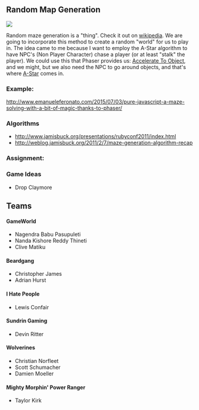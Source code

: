 ## Random Map Generation

![](http://f.cl.ly/items/3Y0P3B1U1W2u2N1E2z3D/random_map.png)

Random maze generation is a "thing". Check it out on [wikipedia](https://en.wikipedia.org/wiki/Maze_generation_algorithm). We are going to incorporate this method to create a random "world" for us to play in. The idea came to me because I want to employ the A-Star algorithm to have NPC's (Non Player Character) chase a player (or at least "stalk" the player). We could use this that Phaser provides us: [Accelerate To Object](http://phaser.io/examples/v2/p2-physics/accelerate-to-object), and we might, but we also need the NPC to go around objects, and that's where [A-Star](https://github.com/prettymuchbryce/easystarjs) comes in. 

### Example:

http://www.emanueleferonato.com/2015/07/03/pure-javascript-a-maze-solving-with-a-bit-of-magic-thanks-to-phaser/

### Algorithms

- http://www.jamisbuck.org/presentations/rubyconf2011/index.html
- http://weblog.jamisbuck.org/2011/2/7/maze-generation-algorithm-recap

### Assignment:




### Game Ideas

- Drop Claymore
 

## Teams

#### GameWorld
- Nagendra Babu Pasupuleti
- Nanda Kishore Reddy Thineti
- Clive Matiku

#### Beardgang
- Christopher James
- Adrian Hurst

#### I Hate People
- Lewis Confair

#### Sundrin Gaming
- Devin Ritter

#### Wolverines
- Christian Norfleet
- Scott Schumacher
- Damien Moeller
 
#### Mighty Morphin' Power Ranger
- Taylor Kirk
